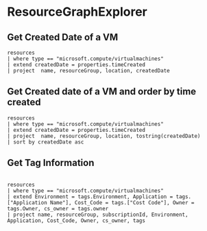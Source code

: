 # ResourceGraphExplorer

## Get Created Date of a VM
~~~~~
resources
| where type == "microsoft.compute/virtualmachines"
| extend createdDate = properties.timeCreated
| project  name, resourceGroup, location, createdDate
~~~~~

## Get Created date of a VM and order by time created
~~~~~
resources
| where type == "microsoft.compute/virtualmachines"
| extend createdDate = properties.timeCreated
| project  name, resourceGroup, location, tostring(createdDate)
| sort by createdDate asc 
~~~~~

## Get Tag Information
~~~~~

resources
| where type == "microsoft.compute/virtualmachines"
| extend Environment = tags.Environment, Application = tags.["Application Name"], Cost_Code = tags.["Cost Code"], Owner = tags.Owner, cs_owner = tags.owner
| project name, resourceGroup, subscriptionId, Environment, Application, Cost_Code, Owner, cs_owner, tags

~~~~~
